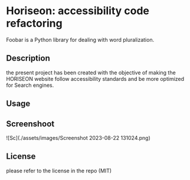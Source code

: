 # Horiseon: accessibility code refactoring

Foobar is a Python library for dealing with word pluralization.

## Description
the present project has been created with the objective of making the HORISEON website  follow accessibility standards and be more optimized for Search engines.


## Usage

## Screenshoot

![Sc](./assets/images/Screenshot 2023-08-22 131024.png)

## License

please refer to the license in the repo (MIT)